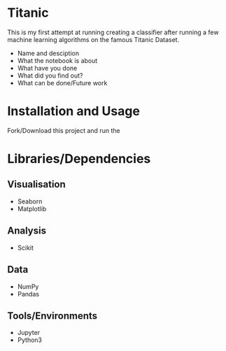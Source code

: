 # Titanic
This is my first attempt at running creating a classifier after running a few machine learning algorithms on the famous Titanic Dataset.

- Name and desciption 
- What the notebook is about 
- What have you done 
- What did you find out?
- What can be done/Future work


# Installation and Usage 
Fork/Download this project and run the 



# Libraries/Dependencies 
## Visualisation 
- Seaborn 
- Matplotlib 
## Analysis 
- Scikit 
## Data 
- NumPy 
- Pandas 
## Tools/Environments 
- Jupyter 
- Python3









